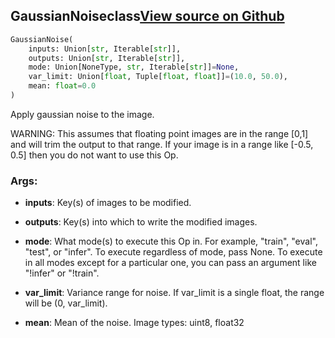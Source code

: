 ## GaussianNoise<span class="tag">class</span><a class="sourcelink" href=https://github.com/fastestimator/fastestimator/blob/r1.1/fastestimator/op/numpyop/univariate/gaussian_noise.py/#L24-L51>View source on Github</a>
```python
GaussianNoise(
	inputs: Union[str, Iterable[str]],
	outputs: Union[str, Iterable[str]],
	mode: Union[NoneType, str, Iterable[str]]=None,
	var_limit: Union[float, Tuple[float, float]]=(10.0, 50.0),
	mean: float=0.0
)
```
Apply gaussian noise to the image.

WARNING: This assumes that floating point images are in the range [0,1] and will trim the output to that range. If
your image is in a range like [-0.5, 0.5] then you do not want to use this Op.


<h3>Args:</h3>


* **inputs**: Key(s) of images to be modified.

* **outputs**: Key(s) into which to write the modified images.

* **mode**: What mode(s) to execute this Op in. For example, "train", "eval", "test", or "infer". To execute regardless of mode, pass None. To execute in all modes except for a particular one, you can pass an argument like "!infer" or "!train".

* **var_limit**: Variance range for noise. If var_limit is a single float, the range will be (0, var_limit).

* **mean**: Mean of the noise. Image types: uint8, float32

